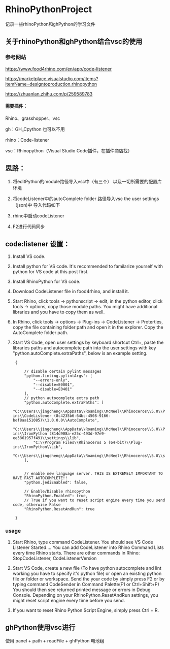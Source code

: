 # RhinoPythonProject

记录一些rhinoPython和ghPython的学习文件


## 关于rhinoPython和ghPython结合vsc的使用

### 参考网站

https://www.food4rhino.com/en/app/code-listener

https://marketplace.visualstudio.com/items?itemName=designtoproduction.rhinopython

https://zhuanlan.zhihu.com/p/259589783

#### 需要插件：
Rhino、grasshopper、vsc

gh：GH_Cpython 也可以不用

rhino：Code-listener

vsc：Rhinopython（Visual Studio Code插件，在插件商店找）

## 思路：

1. 将editPython的module路径导入vsc中（有三个） 以及一切所需要的配置库环境 

2. 将codeListener中的autoComplete folder 路径导入vsc the user settings （json)中 导入代码如下 

3. rhino中启动codeListener 

4. F2进行代码同步

## code:listener 设置：
1. Install VS code.

2. Install python for VS code. It's recommended to familarize yourself with python for VS code at this post first.

3. Install RhinoPython for VS code.

4. Download CodeListener file in food4rhino, and install it.

5. Start Rhino, click tools -> pythonscript -> edit, in the python editor, click tools -> options, copy those module paths. You might have additional libraries and you have to copy them as well.

6. In Rhino, click tools -> options -> Plug-ins -> CodeListener -> Proterties, copy the file containing folder path and open it in the explorer. Copy the AutoComplete folder path.

7. Start VS Code, open user settings by keyboard shortcut Ctrl+, paste the libraries paths and autocomplete path into the user settings with key "python.autoComplete.extraPaths", below is an example setting.

        {

            // disable certain pylint messages
            "python.linting.pylintArgs": [
                "--errors-only",
                "--disable=E0001",
                "--disable=E0401"
            ],
            // python autocomplete extra path
            "python.autoComplete.extraPaths": [
                "C:\\Users\\jingcheng\\AppData\\Roaming\\McNeel\\Rhinoceros\\5.0\\Plug-ins\\CodeListener (8c4235b6-64bc-4508-9166-bef8aa151085)\\1.0.0.0\\AutoComplete",
                "C:\\Users\\jingcheng\\AppData\\Roaming\\McNeel\\Rhinoceros\\5.0\\Plug-ins\\IronPython (814d908a-e25c-493d-97e9-ee3861957f49)\\settings\\lib",
                "C:\\Program Files\\Rhinoceros 5 (64-bit)\\Plug-ins\\IronPython\\Lib",
                "C:\\Users\\jingcheng\\AppData\\Roaming\\McNeel\\Rhinoceros\\5.0\\scripts"
            ],
            

            // enable new language server. THIS IS EXTREMELY IMPORTANT TO HAVE FAST AUTOCOMPLETE!!
            "python.jediEnabled": false,

            // Enable/Disable rhinopython
            "RhinoPython.Enabled": true,
            // True if you want to reset script engine every time you send code, otherwise False
            "RhinoPython.ResetAndRun": true

        }



### usage
1. Start Rhino, type command CodeListener. You should see VS Code Listener Started....
You can add CodeListener into Rhino Command Lists every time Rhino starts. There are other commands in Rhino: StopCodeListener, CodeListenerVersion

2. Start VS Code, create a new file (To have python autocomplete and lint working you have to specify it's python file) or open an existing python file or folder or workspace.
Send the your code by simply press F2 or by typing command CodeSender in Command Palette(F1 or Ctrl+Shift+P) You should then see returned printed message or errors in Debug Console. Depending on your RhinoPython.ResetAndRun settings, you might reset script engine every time before you send.
3. If you want to reset Rhino Python Script Engine, simply press Ctrl + R.


## ghPython使用vsc进行

使用 panel + path + readFile + ghPython 电池组